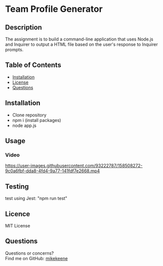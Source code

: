 # Team Profile Generator
## Description
The assignment is to build a command-line application that uses Node.js and Inquirer to output a HTML file based on the user's response to Inquirer prompts.
## Table of Contents 
* [Installation](#Installation)
* [License](#License)
* [Questions](#Questions)
## Installation
* Clone repository
* npm i (install packages)
* node app.js
## Usage
### Video
https://user-images.githubusercontent.com/93222787/158508272-9c0a6fbf-dda8-4fd4-9a77-141fdf7e2668.mp4

## Testing
test using Jest: "npm run test"
## Licence
MIT License
## Questions
Questions or concerns? </br>
Find me on GitHub: [mikekeene](https://github.com/mikekeene)